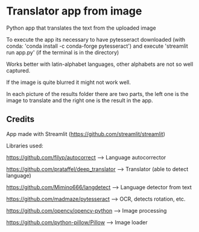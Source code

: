 # Translator app from image
Python app that translates the text from the uploaded image
 
To execute the app its necessary to have pytesseract downloaded (with conda: 'conda install -c conda-forge pytesseract') and execute 'streamlit run app.py' (if the terminal is in the directory)
 
Works better with latin-alphabet languages, other alphabets are not so well captured.

If the image is quite blurred it might not work well.

In each picture of the results folder there are two parts, the left one is the image to translate and the right one is the result in the app.

## Credits

App made with Streamlit (https://github.com/streamlit/streamlit)


Libraries used:


https://github.com/filyp/autocorrect --> Language autocorrector


https://github.com/prataffel/deep_translator --> Translator (able to detect language)


https://github.com/Mimino666/langdetect --> Language detector from text


https://github.com/madmaze/pytesseract --> OCR, detects rotation, etc.


https://github.com/opencv/opencv-python --> Image processing


https://github.com/python-pillow/Pillow --> Image loader
